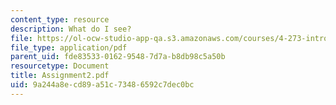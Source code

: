 ```yaml
---
content_type: resource
description: What do I see?
file: https://ol-ocw-studio-app-qa.s3.amazonaws.com/courses/4-273-introduction-to-design-inquiry-fall-2001/9a244a8ecd89a51c73486592c7dec0bc_Assignment2.pdf
file_type: application/pdf
parent_uid: fde83533-0162-9548-7d7a-b8db98c5a50b
resourcetype: Document
title: Assignment2.pdf
uid: 9a244a8e-cd89-a51c-7348-6592c7dec0bc
---
```

